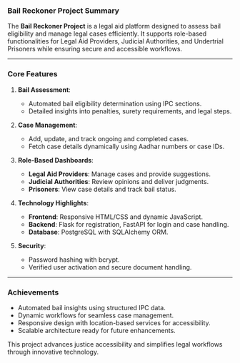 ### **Bail Reckoner Project Summary**

The **Bail Reckoner Project** is a legal aid platform designed to assess bail eligibility and manage legal cases efficiently. It supports role-based functionalities for Legal Aid Providers, Judicial Authorities, and Undertrial Prisoners while ensuring secure and accessible workflows.

---

### **Core Features**
1. **Bail Assessment**:
   - Automated bail eligibility determination using IPC sections.
   - Detailed insights into penalties, surety requirements, and legal steps.

2. **Case Management**:
   - Add, update, and track ongoing and completed cases.
   - Fetch case details dynamically using Aadhar numbers or case IDs.

3. **Role-Based Dashboards**:
   - **Legal Aid Providers**: Manage cases and provide suggestions.
   - **Judicial Authorities**: Review opinions and deliver judgments.
   - **Prisoners**: View case details and track bail status.

4. **Technology Highlights**:
   - **Frontend**: Responsive HTML/CSS and dynamic JavaScript.
   - **Backend**: Flask for registration, FastAPI for login and case handling.
   - **Database**: PostgreSQL with SQLAlchemy ORM.

5. **Security**:
   - Password hashing with bcrypt.
   - Verified user activation and secure document handling.

---

### **Achievements**
- Automated bail insights using structured IPC data.
- Dynamic workflows for seamless case management.
- Responsive design with location-based services for accessibility.
- Scalable architecture ready for future enhancements.

This project advances justice accessibility and simplifies legal workflows through innovative technology.

